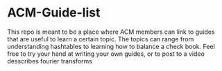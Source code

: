 # ACM-Guide-list

This repo is meant to be a place where ACM members can link to guides that are 
useful to learn a certain topic. The topics can range from understanding hashtables 
to learning how to balance a check book. Feel free to try your hand at writing your
own guides, or to post to a video desscribes fourier transforms

